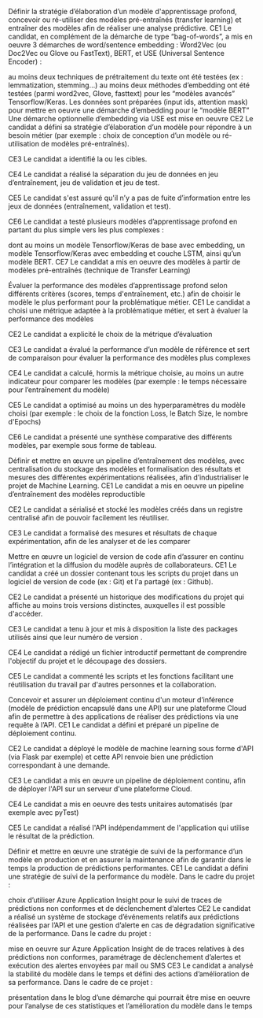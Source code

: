 Définir la stratégie d’élaboration d’un modèle d'apprentissage profond, concevoir ou ré-utiliser des modèles pré-entraînés (transfer learning) et entraîner des modèles afin de réaliser une analyse prédictive.
CE1 Le candidat, en complément de la démarche de type “bag-of-words”, a mis en oeuvre 3 démarches de word/sentence embedding : Word2Vec (ou Doc2Vec ou Glove ou FastText), BERT, et USE (Universal Sentence Encoder) : 

au moins deux techniques de prétraitement du texte ont été testées (ex : lemmatization, stemming…)
au moins deux méthodes d’embedding ont été testées (parmi word2vec, Glove, fasttext) pour les “modèles avancés” Tensorflow/Keras.
Les données sont préparées (input ids, attention mask) pour mettre en oeuvre une démarche d’embedding pour le “modèle BERT”
Une démarche optionnelle d’embedding via USE est mise en oeuvre
CE2 Le candidat a défini sa stratégie d’élaboration d’un modèle pour répondre à un besoin métier (par exemple : choix de conception d’un modèle ou ré-utilisation de modèles pré-entraînés).

CE3 Le candidat a identifié la ou les cibles. 

CE4 Le candidat a réalisé la séparation du jeu de données en jeu d’entraînement, jeu de validation et jeu de test. 

CE5 Le candidat s'est assuré qu'il n’y a pas de fuite d’information entre les jeux de données (entraînement, validation et test). 

CE6 Le candidat a testé plusieurs modèles d’apprentissage profond en partant du plus simple vers les plus complexes : 

dont au moins un modèle Tensorflow/Keras de base avec embedding, un modèle Tensorflow/Keras avec embedding et couche LSTM, ainsi qu’un modèle BERT.
CE7 Le candidat a mis en oeuvre des modèles à partir de modèles pré-entraînés (technique de Transfer Learning)

 

Évaluer la performance des modèles d’apprentissage profond selon différents critères (scores, temps d'entraînement, etc.) afin de choisir le modèle le plus performant pour la problématique métier.
CE1 Le candidat a choisi une métrique adaptée à la problématique métier, et sert à évaluer la performance des modèles 

CE2 Le candidat a explicité le choix de la métrique d’évaluation 

CE3 Le candidat a évalué la performance d’un modèle de référence et sert de comparaison pour évaluer la performance des modèles plus complexes 

CE4 Le candidat a calculé, hormis la métrique choisie, au moins un autre indicateur pour comparer les modèles (par exemple : le temps nécessaire pour l’entraînement du modèle) 

CE5 Le candidat a optimisé au moins un des hyperparamètres du modèle choisi (par exemple : le choix de la fonction Loss, le Batch Size, le nombre d'Epochs) 

CE6 Le candidat a présenté une synthèse comparative des différents modèles, par exemple sous forme de tableau. 

 

Définir et mettre en œuvre un pipeline d’entraînement des modèles, avec centralisation du stockage des modèles et formalisation des résultats et mesures des différentes expérimentations réalisées, afin d’industrialiser le projet de Machine Learning.
CE1 Le candidat a mis en oeuvre un pipeline d’entraînement des modèles reproductible

CE2 Le candidat a sérialisé et stocké les modèles créés dans un registre centralisé afin de pouvoir facilement les réutiliser.

CE3 Le candidat a formalisé des mesures et résultats de chaque expérimentation, afin de les analyser et de les comparer

 

Mettre en œuvre un logiciel de version de code afin d’assurer en continu l’intégration et la diffusion du modèle auprès de collaborateurs.
CE1 Le candidat a créé un dossier contenant tous les scripts du projet dans un logiciel de version de code (ex : Git) et l'a partagé (ex : Github). 

CE2 Le candidat a présenté un historique des modifications du projet qui affiche au moins trois versions distinctes, auxquelles il est possible d'accéder. 

CE3 Le candidat a tenu à jour et mis à disposition la liste des packages utilisés ainsi que leur numéro de version . 

CE4 Le candidat a rédigé un fichier introductif permettant de comprendre l'objectif du projet et le découpage des dossiers. 

CE5 Le candidat a commenté les scripts et les fonctions facilitant une réutilisation du travail par d'autres personnes et la collaboration. 

 

Concevoir et assurer un déploiement continu d'un moteur d’inférence (modèle de prédiction encapsulé dans une API) sur une plateforme Cloud afin de permettre à des applications de réaliser des prédictions via une requête à l’API.
CE1 Le candidat a défini et préparé un pipeline de déploiement continu.

CE2 Le candidat a déployé le modèle de machine learning sous forme d'API (via Flask par exemple) et cette API renvoie bien une prédiction correspondant à une demande. 

CE3 Le candidat a mis en œuvre un pipeline de déploiement continu, afin de déployer l'API sur un serveur d'une plateforme Cloud. 

CE4 Le candidat a mis en oeuvre des tests unitaires automatisés (par exemple avec pyTest)

CE5 Le candidat a réalisé l'API indépendamment de l'application qui utilise le résultat de la prédiction. 

 

Définir et mettre en œuvre une stratégie de suivi de la performance d’un modèle en production et en assurer la maintenance afin de garantir dans le temps la production de prédictions performantes.
CE1 Le candidat a défini une stratégie de suivi de la performance du modèle. Dans le cadre du projet : 

choix d’utiliser Azure Application Insight pour le suivi de traces de prédictions non conformes et de déclenchement d’alertes
CE2 Le candidat a réalisé un système de stockage d’événements relatifs aux prédictions réalisées par l’API et une gestion d’alerte en cas de dégradation significative de la performance. Dans le cadre du projet : 

mise en oeuvre sur Azure Application Insight de de traces relatives à des prédictions non conformes, paramétrage de déclenchement d’alertes et exécution des alertes envoyées par mail ou SMS
CE3 Le candidat a analysé la stabilité du modèle dans le temps et défini des actions d’amélioration de sa performance. Dans le cadre de ce projet : 

présentation dans le blog d’une démarche qui pourrait être mise en oeuvre pour l’analyse de ces statistiques et l’amélioration du modèle dans le temps
